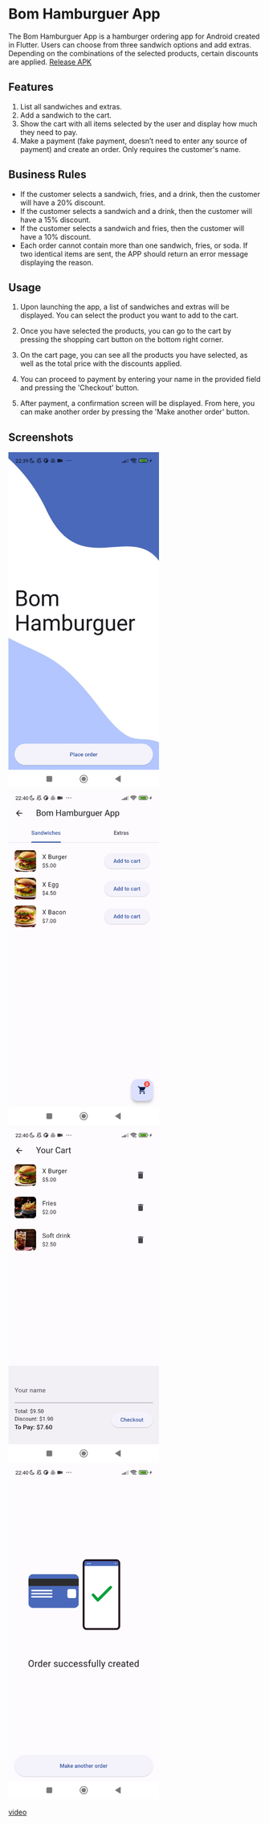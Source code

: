 # Bom Hamburguer App

The Bom Hamburguer App is a hamburger ordering app for Android created in Flutter. Users can choose from three sandwich options and add extras. Depending on the combinations of the selected products, certain discounts are applied.
[Release APK](https://drive.google.com/file/d/1lBLpN6jm3w7HJ-yuwmro0R2CxuIPcDLD/view?usp=share_link)
## Features

1. List all sandwiches and extras.
2. Add a sandwich to the cart.
3. Show the cart with all items selected by the user and display how much they need to pay.
4. Make a payment (fake payment, doesn’t need to enter any source of payment) and create an order. Only requires the customer's name.

## Business Rules

- If the customer selects a sandwich, fries, and a drink, then the customer will have a 20% discount.
- If the customer selects a sandwich and a drink, then the customer will have a 15% discount.
- If the customer selects a sandwich and fries, then the customer will have a 10% discount.
- Each order cannot contain more than one sandwich, fries, or soda. If two identical items are sent, the APP should return an error message displaying the reason.

## Usage

1. Upon launching the app, a list of sandwiches and extras will be displayed. You can select the product you want to add to the cart.

2. Once you have selected the products, you can go to the cart by pressing the shopping cart button on the bottom right corner.

3. On the cart page, you can see all the products you have selected, as well as the total price with the discounts applied.

4. You can proceed to payment by entering your name in the provided field and pressing the 'Checkout' button.

5. After payment, a confirmation screen will be displayed. From here, you can make another order by pressing the 'Make another order' button.

## Screenshots
<img src="readme/ss_2.jpg" width="300">
<img src="readme/ss_3.jpg" width="300">
<img src="readme/ss_4.jpg" width="300">
<img src="readme/ss_1.jpg" width="300">

[video](https://github.com/dasafodev/bom_hamburguer/readme/demo.mp4)

